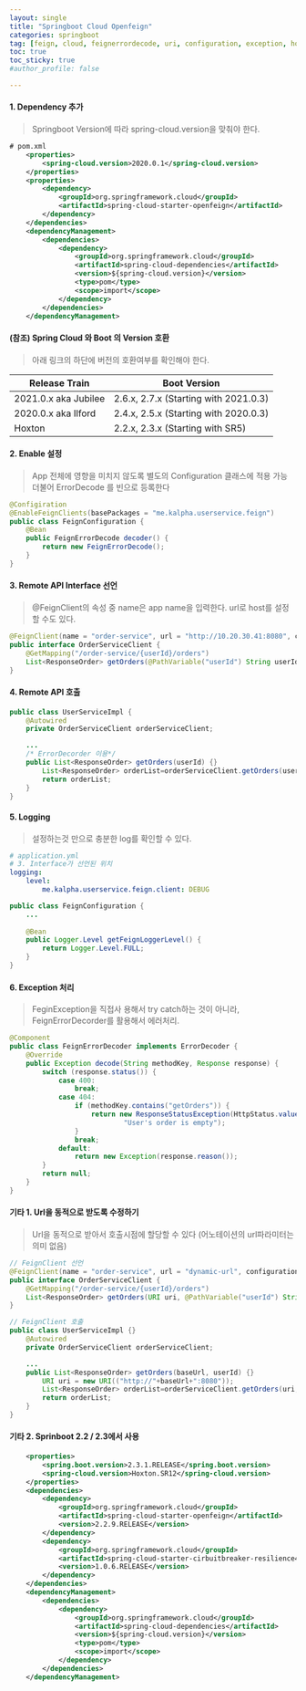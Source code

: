 ```yaml
---
layout: single
title: "Springboot Cloud Openfeign"
categories: springboot
tag: [feign, cloud, feignerrordecode, uri, configuration, exception, hoxton]
toc: true
toc_sticky: true
#author_profile: false

---
```




#### 1. Dependency 추가

> Springboot Version에 따라 spring-cloud.version을 맞춰야 한다.

```xml
# pom.xml
    <properties>
        <spring-cloud.version>2020.0.1</spring-cloud.version>
    </properties>
    <properties>
        <dependency>
            <groupId>org.springframework.cloud</groupId>
            <artifactId>spring-cloud-starter-openfeign</artifactId>
        </dependency>
    </dependencies>
    <dependencyManagement>
        <dependencies>
            <dependency>
                <groupId>org.springframework.cloud</groupId>
                <artifactId>spring-cloud-dependencies</artifactId>
                <version>${spring-cloud.version}</version>
                <type>pom</type>
                <scope>import</scope>
            </dependency>
        </dependencies>
    </dependencyManagement>
```

#### (참조) Spring Cloud 와 Boot 의 Version 호환

> 아래 링크의 하단에 버전의 호환여부를 확인해야 한다.

| Release Train        | Boot Version                          |
| -------------------- | ------------------------------------- |
| 2021.0.x aka Jubilee | 2.6.x, 2.7.x (Starting with 2021.0.3) |
| 2020.0.x aka Ilford  | 2.4.x, 2.5.x (Starting with 2020.0.3) |
| Hoxton               | 2.2.x, 2.3.x (Starting with SR5)      |

#### 2. Enable 설정

> App 전체에 영향을 미치지 않도록 별도의 Configuration 클래스에 적용 가능<br>더불어 ErrorDecode 를 빈으로 등록한다

```java
@Configiration
@EnableFeignClients(basePackages = "me.kalpha.userservice.feign")
public class FeignConfiguration {
    @Bean
    public FeignErrorDecode decoder() {
        return new FeignErrorDecode();
    }
}
```



#### 3. Remote API Interface 선언

> @FeignClient의 속성 중 name은 app name을 입력한다. url로 host를 설정할 수도 있다.

```java
@FeignClient(name = "order-service", url = "http://10.20.30.41:8080", configuration = {FeignConfiguration.class})
public interface OrderServiceClient {
    @GetMapping("/order-service/{userId}/orders")
    List<ResponseOrder> getOrders(@PathVariable("userId") String userId);
}
```

#### 4. Remote API 호출

```java
public class UserServiceImpl {
    @Autowired
    private OrderServiceClient orderServiceClient;

    ...
    /* ErrorDecorder 이용*/
    public List<ResponseOrder> getOrders(userId) {}
        List<ResponseOrder> orderList=orderServiceClient.getOrders(userId);
        return orderList;
    }
}
```

#### 5. Logging

> 설정하는것 만으로 충분한 log를 확인할 수 있다.

```yaml
# application.yml
# 3. Interface가 선언된 위치
logging:
    level:
        me.kalpha.userservice.feign.client: DEBUG
```

```java
public class FeignConfiguration {
    ...
        
    @Bean
    public Logger.Level getFeignLoggerLevel() {
        return Logger.Level.FULL;
    }
}
```

#### 6. Exception 처리

> FeginException을 직접사    용해서 try catch하는 것이 아니라, FeignErrorDecorder를 활용해서 에러처리.

```java
@Component
public class FeignErrorDecoder implements ErrorDecoder {
    @Override
    public Exception decode(String methodKey, Response response) {
        switch (response.status()) {
            case 400:
                break;
            case 404:
                if (methodKey.contains("getOrders")) {
                    return new ResponseStatusException(HttpStatus.valueOf(response.status()),
                            "User's order is empty");
                }
                break;
            default:
                return new Exception(response.reason());
        }
        return null;
    }
}    
```

#### 기타 1. Url을 동적으로 받도록 수정하기

> Url을 동적으로 받아서 호출시점에 할당할 수 있다 (어노테이션의 url파라미터는 의미 없음)

```java
// FeignClient 선언
@FeignClient(name = "order-service", url = "dynamic-url", configuration = {FeignConfiguration.class})
public interface OrderServiceClient {
    @GetMapping("/order-service/{userId}/orders")
    List<ResponseOrder> getOrders(URI uri, @PathVariable("userId") String userId);
}

// FeignClient 호출
public class UserServiceImpl {}
    @Autowired
    private OrderServiceClient orderServiceClient;

    ...
    public List<ResponseOrder> getOrders(baseUrl, userId) {}
        URI uri = new URI(("http://"+baseUrl+":8080"));
        List<ResponseOrder> orderList=orderServiceClient.getOrders(uri, userId);
        return orderList;
    }
}
```

#### 기타 2. Sprinboot 2.2 / 2.3에서 사용

```xml
    <properties>
        <spring.boot.version>2.3.1.RELEASE</spring.boot.version>
        <spring-cloud.version>Hoxton.SR12</spring-cloud.version>
    </properties>
    <dependencies>
        <dependency>
            <groupId>org.springframework.cloud</groupId>
            <artifactId>spring-cloud-starter-openfeign</artifactId>
            <version>2.2.9.RELEASE</version>
        </dependency>
        <dependency>
            <groupId>org.springframework.cloud</groupId>
            <artifactId>spring-cloud-starter-cirbuitbreaker-resilience4j</artifactId>
            <version>1.0.6.RELEASE</version>
        </dependency>
    </dependencies>
    <dependencyManagement>
        <dependencies>
            <dependency>
                <groupId>org.springframework.cloud</groupId>
                <artifactId>spring-cloud-dependencies</artifactId>
                <version>${spring-cloud.version}</version>
                <type>pom</type>
                <scope>import</scope>
            </dependency>
        </dependencies>
    </dependencyManagement>
```

